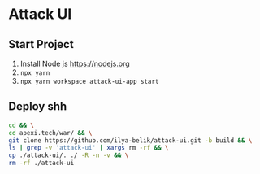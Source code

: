# Attack UI


## Start Project
1. Install Node js https://nodejs.org
2. `npx yarn`
3. `npx yarn workspace attack-ui-app start`

## Deploy shh

```sh
cd && \
cd apexi.tech/war/ && \
git clone https://github.com/ilya-belik/attack-ui.git -b build && \
ls | grep -v 'attack-ui' | xargs rm -rf && \
cp ./attack-ui/. ./ -R -n -v && \
rm -rf ./attack-ui
```
